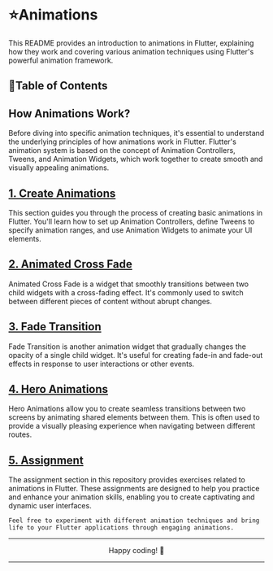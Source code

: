 # ⭐Animations

This README provides an introduction to animations in Flutter, explaining how they work and covering various animation techniques using Flutter's powerful animation framework.

## 🔗Table of Contents
## How Animations Work?

Before diving into specific animation techniques, it's essential to understand the underlying principles of how animations work in Flutter. Flutter's animation system is based on the concept of Animation Controllers, Tweens, and Animation Widgets, which work together to create smooth and visually appealing animations.

## [1. Create Animations](https://github.com/Arpitaagupta/Flutter-Basics/tree/main/Animations/create_animations)
This section guides you through the process of creating basic animations in Flutter. You'll learn how to set up Animation Controllers, define Tweens to specify animation ranges, and use Animation Widgets to animate your UI elements.

## [2. Animated Cross Fade](https://github.com/Arpitaagupta/Flutter-Basics/tree/main/Animations/animated_cross_fade)
Animated Cross Fade is a widget that smoothly transitions between two child widgets with a cross-fading effect. It's commonly used to switch between different pieces of content without abrupt changes.

## [3. Fade Transition](https://github.com/Arpitaagupta/Flutter-Basics/tree/main/Animations/fade_transitions)
Fade Transition is another animation widget that gradually changes the opacity of a single child widget. It's useful for creating fade-in and fade-out effects in response to user interactions or other events.

## [4. Hero Animations](https://github.com/Arpitaagupta/Flutter-Basics/tree/main/Animations/hero_animations)
Hero Animations allow you to create seamless transitions between two screens by animating shared elements between them. This is often used to provide a visually pleasing experience when navigating between different routes.

## [5. Assignment](https://github.com/Arpitaagupta/Flutter-Basics/tree/main/Animations/assignment_3)
The assignment section in this repository provides exercises related to animations in Flutter. These assignments are designed to help you practice and enhance your animation skills, enabling you to create captivating and dynamic user interfaces.

`Feel free to experiment with different animation techniques and bring life to your Flutter applications through engaging animations.`

<hr>
<p align="center">
Happy coding! 🚀
<hr>
</p>

